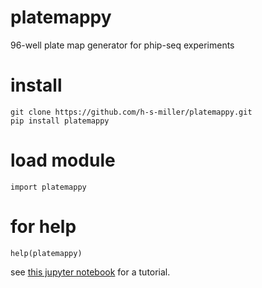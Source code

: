 # platemappy
96-well plate map generator for phip-seq experiments

# install 
```
git clone https://github.com/h-s-miller/platemappy.git
pip install platemappy 
```
# load module 
`import platemappy`

#  for help 
`help(platemappy)`

see [this jupyter notebook](platemappy_tutorial.ipynb) for a tutorial. 

